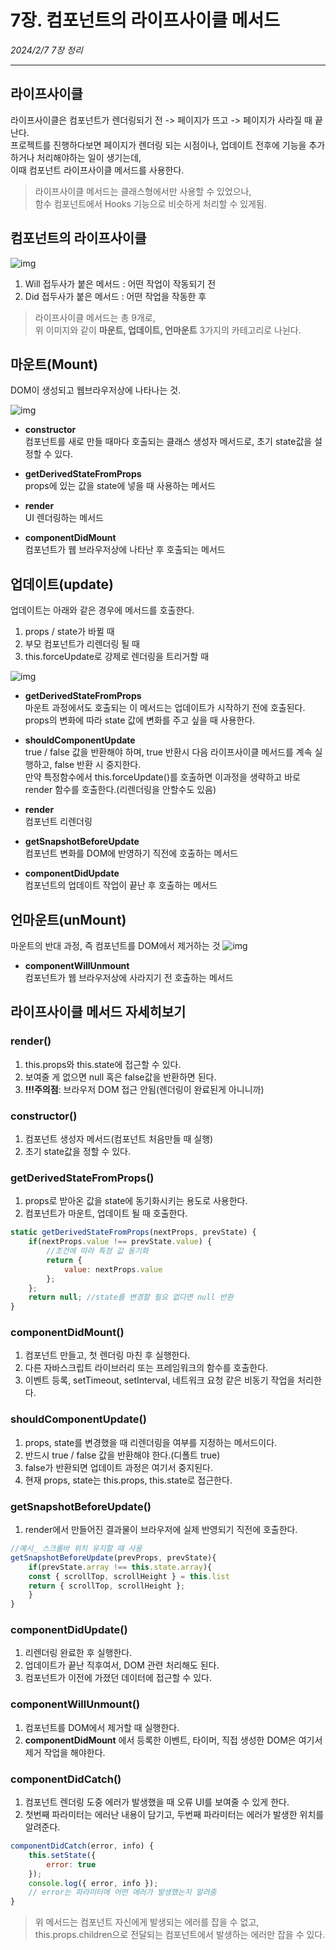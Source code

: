 # 7장. 컴포넌트의 라이프사이클 메서드
*2024/2/7 7장 정리*
* * *
## 라이프사이클
라이프사이클은 컴포넌트가 렌더링되기 전 -> 페이지가 뜨고 -> 페이지가 사라질 때 끝난다. <br/>
프로젝트를 진행하다보면 페이지가 렌더링 되는 시점이나, 업데이트 전후에 기능을  추가하거나 처리해야하는 일이 생기는데,<br/>
이때 컴포넌트 라이프사이클 메서드를 사용한다.
> 라이프사이클 메서드는 클래스형에서만 사용할 수 있었으나, <br>
> 함수 컴포넌트에서 Hooks 기능으로 비슷하게 처리할 수 있게됨.

## 컴포넌트의 라이프사이클
![img](https://velog.velcdn.com/images/hang_kem_0531/post/81707b9e-063b-4b5e-a742-0dd3977aec6c/image.png)
1. Will 접두사가 붙은 메서드 : 어떤 작업이 작동되기 전
2. Did 접두사가 붙은 메서드 : 어떤 작업을 작동한 후
> 라이프사이클 메서드는 총 9개로,<br>
> 위 이미지와 같이 **마운트, 업데이트, 언마운트** 3가지의 카테고리로 나뉜다.


## 마운트(Mount)
DOM이 생성되고 웹브라우저상에 나타나는 것.

![img](https://blog.kakaocdn.net/dn/cr2zCJ/btqAjVjZsTM/zKq2Bn41srvEi7QMUcRjf1/img.png)
* **constructor** <br>
컴포넌트를 새로 만들 때마다 호출되는 클래스 생성자 메서드로, 초기 state값을 설정할 수 있다.

* **getDerivedStateFromProps** <br>
props에 있는 값을 state에 넣을 때 사용하는 메서드

* **render** <br>
UI 렌더링하는 메서드

* **componentDidMount** <br>
컴포넌트가 웹 브라우저상에 나타난 후 호출되는 메서드


## 업데이트(update)
업데이트는 아래와 같은 경우에 메서드를 호출한다.
1. props / state가 바뀔 때
2. 부모 컴포넌트가 리렌더링 될 때
3. this.forceUpdate로 강제로 렌더링을 트리거할 때 <br>

![img](https://img1.daumcdn.net/thumb/R1280x0/?scode=mtistory2&fname=https%3A%2F%2Fblog.kakaocdn.net%2Fdn%2FeljYxT%2FbtqAm3nl6Rb%2FT6aKBRyW5pq92n9YkWrBcK%2Fimg.png)

* **getDerivedStateFromProps** <br>
마운트 과정에서도 호출되는 이 메서드는 업데이트가 시작하기 전에 호출된다.<br>
props의 변화에 따라 state 값에 변화를 주고 싶을 때 사용한다.

* **shouldComponentUpdate** <br>
true / false 값을 반환해야 하며, true 반환시 다음 라이프사이클 메서드를 계속 실행하고, false 반환 시 중지한다.<br>
만약 특정함수에서 this.forceUpdate()를 호출하면 이과정을 생략하고 바로 render 함수를 호출한다.(리렌더링을 안할수도 있음)

* **render** <br>
컴포넌트 리렌더링

* **getSnapshotBeforeUpdate** <br>
컴포넌트 변화를 DOM에 반영하기 직전에 호출하는 메서드

* **componentDidUpdate** <br>
컴포넌트의 업데이트 작업이 끝난 후 호출하는 메서드

## 언마운트(unMount)
마운트의 반대 과정, 즉 컴포넌트를 DOM에서 제거하는 것
![img](https://img1.daumcdn.net/thumb/R1280x0/?scode=mtistory2&fname=https%3A%2F%2Fblog.kakaocdn.net%2Fdn%2FwidUX%2FbtqAjahRLKU%2FsTL1OamYU0aLgcZkrwsAg0%2Fimg.png)
* **componentWillUnmount** <br>
컴포넌트가 웹 브라우저상에 사라지기 전 호출하는 메서드

## 라이프사이클 메서드 자세히보기

### render()
1. this.props와 this.state에 접근할 수 있다.
2. 보여줄 게 없으면 null 혹은 false값을 반환하면 된다.
3. **!!!주의점**: 브라우저 DOM 접근 안됨(렌더링이 완료된게 아니니까)

### constructor()
1. 컴포넌트 생성자 메서드(컴포넌트 처음만들 때 실행)
2. 초기 state값을 정할 수 있다.

### getDerivedStateFromProps()
1. props로 받아온 값을 state에 동기화시키는 용도로 사용한다.
2. 컴포넌트가 마운트, 업데이트 될 때 호출한다.
```javascript
static getDerivedStateFromProps(nextProps, prevState) {
    if(nextProps.value !== prevState.value) {
        //조건에 따라 특정 값 동기화
        return {
            value: nextProps.value
        };
    };
    return null; //state를 변경할 필요 없다면 null 반환
}
```

### componentDidMount()
1. 컴포넌트 만들고, 첫 렌더링 마친 후 실행한다.
2. 다른 자바스크립트 라이브러리 또는 프레임워크의 함수를 호출한다.
3. 이벤트 등록, setTimeout, setInterval, 네트워크 요청 같은 비동기 작업을 처리한다.

### shouldComponentUpdate()
1. props, state를 변경했을 때 리렌더링을 여부를 지정하는 메서드이다.
2. 반드시 true / false 값을 반환해야 한다.(디폴트 true)
3. false가 반환되면 업데이트 과정은 여기서 중지된다.
4. 현재 props, state는 this.props, this.state로 접근한다.

### getSnapshotBeforeUpdate()
1. render에서 만들어진 결과물이 브라우저에 실제 반영되기 직전에 호출한다.
```javascript
//예시_ 스크롤바 위치 유지할 때 사용
getSnapshotBeforeUpdate(prevProps, prevState){
    if(prevState.array !== this.state.array){
    const { scrollTop, scrollHeight } = this.list
    return { scrollTop, scrollHeight };
    }
}
```

### componentDidUpdate()
1. 리렌더링 완료한 후 실행한다.
2. 업데이트가 끝난 직후여서, DOM 관련 처리해도 된다.
3. 컴포넌트가 이전에 가졌던 데이터에 접근할 수 있다.

### componentWillUnmount()
1. 컴포넌트를 DOM에서 제거할 때 실행한다.
2. **componentDidMount** 에서 등록한 이벤트, 타이머, 직접 생성한 DOM은 여기서 제거 작업을 해야한다.

### componentDidCatch()
1. 컴포넌트 렌더링 도중 에러가 발생했을 때 오류 UI를 보여줄 수 있게 한다.
2. 첫번째 파라미터는 에러난 내용이 담기고, 두번째 파라미터는 에러가 발생한 위치를 알려준다.

```javascript
componentDidCatch(error, info) {
    this.setState({
        error: true
    });
    console.log({ error, info });
    // error는 파라미터에 어떤 에러가 발생했는지 알려줌
}
```
> 위 메서드는 컴포넌트 자신에게 발생되는 에러를 잡을 수 없고, this.props.children으로 전달되는 컴포넌트에서 발생하는 에러만 잡을 수 있다.



